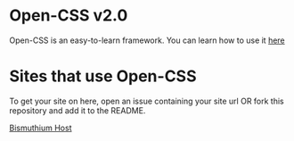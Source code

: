 # Open-CSS v2.0

Open-CSS is an easy-to-learn framework. You can learn how to use it [here](https://bismuthium.github.io/open-css-docs/)

# Sites that use Open-CSS

To get your site on here, open an issue containing your site url OR fork this repository and add it to the README.

[Bismuthium Host](https://bismuthiumhost.glitch.me)
